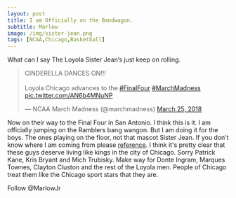 ```yaml
---
layout: post
title: I am Officially on the Bandwagon.
subtitle: Marlow
image: /img/sister-jean.png
tags: [NCAA,Chicago,Basketball]
---
```


What can I say The Loyola Sister Jean’s just keep on rolling. 

<blockquote class="twitter-tweet" data-lang="en"><p lang="en" dir="ltr">CINDERELLA DANCES ON!!!<br><br>Loyola Chicago advances to the <a href="https://twitter.com/hashtag/FinalFour?src=hash&amp;ref_src=twsrc%5Etfw">#FinalFour</a> <a href="https://twitter.com/hashtag/MarchMadness?src=hash&amp;ref_src=twsrc%5Etfw">#MarchMadness</a> <a href="https://t.co/AN6b4MNuNP">pic.twitter.com/AN6b4MNuNP</a></p>&mdash; NCAA March Madness (@marchmadness) <a href="https://twitter.com/marchmadness/status/977701850924199936?ref_src=twsrc%5Etfw">March 25, 2018</a></blockquote>
<script async src="https://platform.twitter.com/widgets.js" charset="utf-8"></script>

Now on their way to the Final Four in San Antonio. I think this is it.  I am officially jumping on  the Ramblers bang wangon.  But I am doing it for the boys.  The ones playing on the floor, not that mascot Sister Jean.  If you don’t know where I am coming from please 
[reference](http://132breese.com/2018-03-22-sister-jean/).  I think it's pretty clear that these guys deserve living like kings in the city of Chicago.  Sorry Patrick Kane, Kris Bryant and Mich Trubisky. Make way for Donte Ingram, Marques Townes, Clayton Cluston and the rest of the Loyola men. People of Chicago treat them like the Chicago sport stars that they are. 

Follow @MarlowJr<script async src="https://platform.twitter.com/widgets.js" charset="utf-8"></script>
